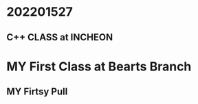 202201527
=========

C++ CLASS at INCHEON
---------------------

# MY First Class at Bearts Branch

## MY Firtsy Pull
